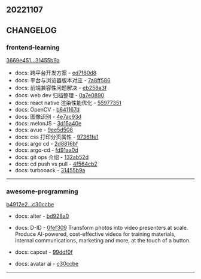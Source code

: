 ## 20221107

## CHANGELOG

### frontend-learning

[3669e451...31455b9a](https://github.com/zhbhun/frontend-learning/compare/3669e451...31455b9a)

* docs: 跨平台开发方案 - [ed7f80d8](https://github.com/zhbhun/frontend-learning/commit/ed7f80d8d642b87691987d69cf472070a26cd9a7)
* docs: 平台与浏览器版本对应 - [7a8ff586](https://github.com/zhbhun/frontend-learning/commit/7a8ff5861941581052a6387b75506be056da2d62)
* docs: 前端兼容性问题解决 - [eb258a3f](https://github.com/zhbhun/frontend-learning/commit/eb258a3fcdcd0dc41fb0c0ef809bfbaccb7b9cab)
* docs: web dev 归档整理 - [0a7e0890](https://github.com/zhbhun/frontend-learning/commit/0a7e089023adfe0e6ad73573110b8b22b32a824c)
* docs: react native 渲染性能优化 - [55977351](https://github.com/zhbhun/frontend-learning/commit/55977351b093bff9d070b7cbc97d8e7157f9d9f3)
* docs: OpenCV - [b641167d](https://github.com/zhbhun/frontend-learning/commit/b641167da2c3d03897a6c60b17ef2fbac04dd195)
* docs: 图像识别 - [4e7ac93d](https://github.com/zhbhun/frontend-learning/commit/4e7ac93d1318ec6feb1e735220176f88f976341d)
* docs: melonJS - [3d15a40e](https://github.com/zhbhun/frontend-learning/commit/3d15a40ece85f2138cb38ea8108e0e61f497d100)
* docs: avue - [9ee5d508](https://github.com/zhbhun/frontend-learning/commit/9ee5d5086f89c407a4e4d0e343a90025380cde34)
* docs: css 打印分页属性 - [97361fe1](https://github.com/zhbhun/frontend-learning/commit/97361fe1adb0e0368a5af30912f89da0a5e17c93)
* docs: argo cd - [2d8816bf](https://github.com/zhbhun/frontend-learning/commit/2d8816bf5782a7b6c3af2a1aec3f35f28b26d7c7)
* docs: argo-cd - [fd91aa0d](https://github.com/zhbhun/frontend-learning/commit/fd91aa0d248ceb514e55ed4c82204e2bd23c17d6)
* docs: git ops 介绍 - [132ab52d](https://github.com/zhbhun/frontend-learning/commit/132ab52dcc5c859847b94df33e33f4ae3c86cceb)
* docs: cd push vs pull - [4f564cb2](https://github.com/zhbhun/frontend-learning/commit/4f564cb2552f4f370e5f5da551a43d99e733e97e)
* docs: turbooack - [31455b9a](https://github.com/zhbhun/frontend-learning/commit/31455b9aec68d1a5b292791994231edbf27e67f3)

---

### awesome-programming

[b4912e2...c30ccbe](https://github.com/zhbhun/awesome-programming/compare/b4912e2...c30ccbe)

* docs: alter - [bd928a0](https://github.com/zhbhun/awesome-programming/commit/bd928a0d7fead4afe5f7b33107ba8e691a6ae78c)
* docs: D-ID - [0fef309](https://github.com/zhbhun/awesome-programming/commit/0fef309548fe368dc24d68e919e1df852198bf74)
    Transform photos into video presenters at scale. Produce AI-powered, cost-effective videos for training materials, internal communications, marketing and more, at the touch of a button.
    

* docs: capcut - [99ddf0f](https://github.com/zhbhun/awesome-programming/commit/99ddf0f3bdab78014f767d6353c9b69ee179566e)
* docs: avatar ai - [c30ccbe](https://github.com/zhbhun/awesome-programming/commit/c30ccbe3db080000977ad351b3854d1346648399)

---

